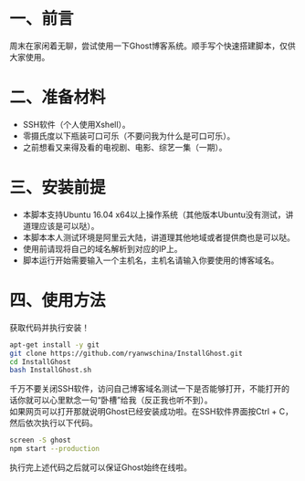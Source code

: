 # 一、前言
周末在家闲着无聊，尝试使用一下Ghost博客系统。顺手写个快速搭建脚本，仅供大家使用。  

# 二、准备材料
* SSH软件（个人使用Xshell）。
* 零摄氏度以下瓶装可口可乐（不要问我为什么是可口可乐）。
* 之前想看又来得及看的电视剧、电影、综艺一集（一期）。

# 三、安装前提
* 本脚本支持Ubuntu 16.04 x64以上操作系统（其他版本Ubuntu没有测试，讲道理应该是可以哒）。
* 本脚本本人测试环境是阿里云大陆，讲道理其他地域或者提供商也是可以哒。
* 使用前请现将自己的域名解析到对应的IP上。
* 脚本运行开始需要输入一个主机名，主机名请输入你要使用的博客域名。

# 四、使用方法

获取代码并执行安装！
```bash
apt-get install -y git
git clone https://github.com/ryanwschina/InstallGhost.git
cd InstallGhost
bash InstallGhost.sh
```

千万不要关闭SSH软件，访问自己博客域名测试一下是否能够打开，不能打开的话你就可以心里默念一句“卧槽”给我（反正我也听不到）。  
如果网页可以打开那就说明Ghost已经安装成功啦。在SSH软件界面按Ctrl + C，然后依次执行以下代码。

```bash
screen -S ghost
npm start --production
```

执行完上述代码之后就可以保证Ghost始终在线啦。